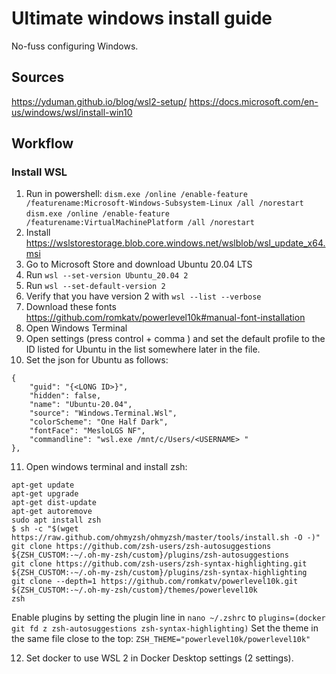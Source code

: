# Ultimate windows install guide
No-fuss configuring Windows.

## Sources
https://yduman.github.io/blog/wsl2-setup/
https://docs.microsoft.com/en-us/windows/wsl/install-win10

## Workflow
### Install WSL
1. Run in powershell:
`dism.exe /online /enable-feature /featurename:Microsoft-Windows-Subsystem-Linux /all /norestart`
`dism.exe /online /enable-feature /featurename:VirtualMachinePlatform /all /norestart`
2. Install https://wslstorestorage.blob.core.windows.net/wslblob/wsl_update_x64.msi
3. Go to Microsoft Store and download Ubuntu 20.04 LTS
4. Run `wsl --set-version Ubuntu_20.04 2`
5. Run `wsl --set-default-version 2`
6. Verify that you have version 2 with `wsl --list --verbose`
7. Download these fonts https://github.com/romkatv/powerlevel10k#manual-font-installation
8. Open Windows Terminal
9. Open settings (press control + comma ) and set the default profile to the ID listed for Ubuntu in the list somewhere later in the file.
10. Set the json for Ubuntu as follows:
```
{
    "guid": "{<LONG ID>}",
    "hidden": false,
    "name": "Ubuntu-20.04",
    "source": "Windows.Terminal.Wsl",
    "colorScheme": "One Half Dark",
    "fontFace": "MesloLGS NF",
    "commandline": "wsl.exe /mnt/c/Users/<USERNAME> "
},
```
11. Open windows terminal and install zsh:
```
apt-get update
apt-get upgrade
apt-get dist-update
apt-get autoremove
sudo apt install zsh
$ sh -c "$(wget https://raw.github.com/ohmyzsh/ohmyzsh/master/tools/install.sh -O -)"
git clone https://github.com/zsh-users/zsh-autosuggestions ${ZSH_CUSTOM:-~/.oh-my-zsh/custom}/plugins/zsh-autosuggestions
git clone https://github.com/zsh-users/zsh-syntax-highlighting.git ${ZSH_CUSTOM:-~/.oh-my-zsh/custom}/plugins/zsh-syntax-highlighting
git clone --depth=1 https://github.com/romkatv/powerlevel10k.git ${ZSH_CUSTOM:-~/.oh-my-zsh/custom}/themes/powerlevel10k
zsh
```
Enable plugins by setting the plugin line in `nano ~/.zshrc` to `plugins=(docker git fd z zsh-autosuggestions zsh-syntax-highlighting)`
Set the theme in the same file close to the top: `ZSH_THEME="powerlevel10k/powerlevel10k"`

12. Set docker to use WSL 2 in Docker Desktop settings (2 settings).
